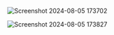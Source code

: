 ![Screenshot 2024-08-05 173702](https://github.com/user-attachments/assets/d863a490-f156-4a68-ad2a-95b08e8d0554)

![Screenshot 2024-08-05 173827](https://github.com/user-attachments/assets/25b5aeaa-62be-4060-aed6-118f8eb4d643)
